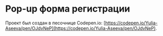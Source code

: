 # Pop-up форма регистрации

Проект был создан в песочнице Codepen.io: [https://codepen.io/Yulia-Aseeva/pen/OJdvNeP](https://codepen.io/Yulia-Aseeva/pen/OJdvNeP).

